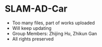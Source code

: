 # SLAM-AD-Car
- Too many files, part of works uploaded
- Will keep updating
- Group Members: Zhijing Hu, Zhikun Gan
- All rights preserved

